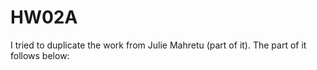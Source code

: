 # HW02A
I tried to duplicate the work from Julie Mahretu (part of it). The part of it follows below: